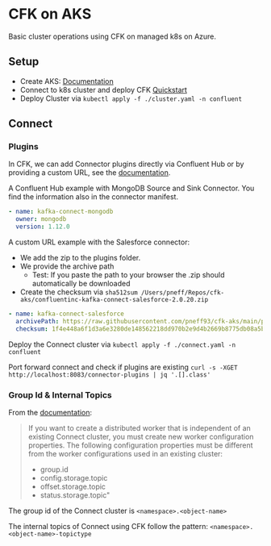 # CFK on AKS

Basic cluster operations using CFK on managed k8s on Azure.

## Setup
* Create AKS: [Documentation](https://learn.microsoft.com/en-us/azure/aks/learn/quick-kubernetes-deploy-portal?tabs=azure-cli)
* Connect to k8s cluster and deploy CFK [Quickstart](https://docs.confluent.io/operator/current/co-quickstart.html)
* Deploy Cluster via `kubectl apply -f ./cluster.yaml -n confluent`

## Connect


### Plugins
In CFK, we can add Connector plugins directly via Confluent Hub or by providing a custom URL, see 
the [documentation](https://docs.confluent.io/operator/current/co-configure-connect.html#install-connector-plugin). 

A Confluent Hub example with MongoDB Source and Sink Connector. You find the information also in the connector manifest.
```yaml
- name: kafka-connect-mongodb
  owner: mongodb
  version: 1.12.0
```

A custom URL example with the Salesforce connector: 
* We add the zip to the plugins folder.
* We provide the archive path
  * Test: If you paste the path to your browser the .zip should automatically be downloaded
* Create the checksum via `sha512sum /Users/pneff/Repos/cfk-aks/confluentinc-kafka-connect-salesforce-2.0.20.zip`

```yaml
- name: kafka-connect-salesforce
  archivePath: https://raw.githubusercontent.com/pneff93/cfk-aks/main/plugins/confluentinc-kafka-connect-salesforce-2.0.20.zip
  checksum: 1f4e448a6f1d3a6e3280de148562218dd970b2e9d4b2669b8775db08a5bd201a078186bd6aab3c217c8dd30c6c7d6c59721382aac3c18dfb9f91d400d49f6a94
```

Deploy the Connect cluster via `kubectl apply -f ./connect.yaml -n confluent`

Port forward connect and check if plugins are existing
`curl -s -XGET http://localhost:8083/connector-plugins | jq '.[].class'`

### Group Id & Internal Topics

From the [documentation](https://docs.confluent.io/platform/current/connect/userguide.html#kconnect-internal-topics): 
>If you want to create a distributed worker that is independent of an existing Connect cluster, you must create new worker configuration properties. The following configuration properties must be different from the worker configurations used in an existing cluster:
>* group.id
>* config.storage.topic
>* offset.storage.topic
>* status.storage.topic"

The group id of the Connect cluster is `<namespace>.<object-name>`

The internal topics of Connect using CFK follow the pattern: `<namespace>.<object-name>-topictype`